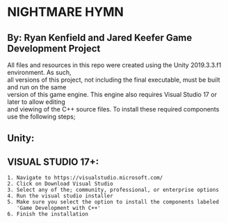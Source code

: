 # NIGHTMARE HYMN
## By: Ryan Kenfield and Jared Keefer Game Development Project

All files and resources in this repo were created using the Unity 2019.3.3.f1 environment. As such,  
all versions of this project, not including the final executable, must be built and run on the same  
version of this game engine. This engine also requires Visual Studio 17 or later to allow editing  
and viewing of the C++ source files. To install these required components use the following steps;  
  ## Unity:   
  
  ## VISUAL STUDIO 17+:  
    1. Navigate to https://visualstudio.microsoft.com/    
    2. Click on Download Visual Studio  
    3. Select any of the; community, professional, or enterprise options  
    4. Run the visual studio installer  
    5. Make sure you select the option to install the components labeled  
       'Game Development with C++'  
    6. Finish the installation  
